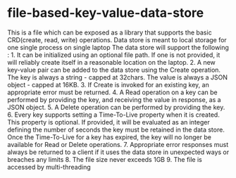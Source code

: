 # file-based-key-value-data-store
This is a file which can be exposed as a library that supports the basic CRD(create, read, write) operations. Data store is meant to local storage for one single process on single laptop  The data store will support the following : 1. It can be initialized using an optional file path. If one is not provided, it will reliably  create itself in a reasonable location on the laptop. 2. A new key-value pair can be added to the data store using the Create operation. The key  is always a string - capped at 32chars. The value is always a JSON object - capped at  16KB. 3. If Create is invoked for an existing key, an appropriate error must be returned. 4. A Read operation on a key can be performed by providing the key, and receiving the  value in response, as a JSON object. 5. A Delete operation can be performed by providing the key. 6. Every key supports setting a Time-To-Live property when it is created. This property is optional. If provided, it will be evaluated as an integer defining the number of seconds  the key must be retained in the data store. Once the Time-To-Live for a key has expired,  the key will no longer be available for Read or Delete operations. 7. Appropriate error responses must always be returned to a client if it uses the data store in  unexpected ways or breaches any limits 8. The file size never exceeds 1GB 9. The file is accessed by multi-threading
